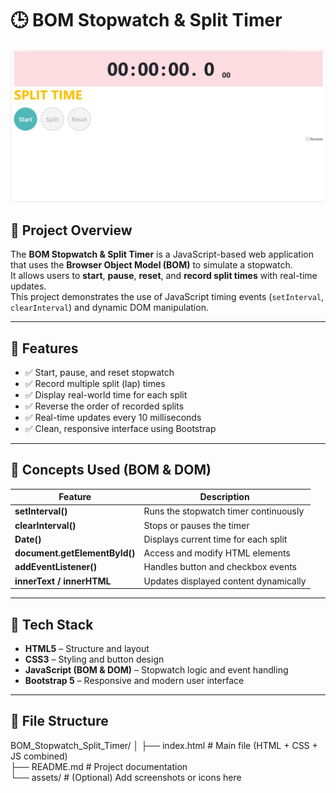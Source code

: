 # 🕒 BOM Stopwatch & Split Timer

![Stopwatch Output](https://github.com/Prajnapunya09/BOM-Stopwatch-and-Split-Timer/blob/main/stopwatch%20output%20img.jpg)

## 📘 Project Overview
The **BOM Stopwatch & Split Timer** is a JavaScript-based web application that uses the **Browser Object Model (BOM)** to simulate a stopwatch.  
It allows users to **start**, **pause**, **reset**, and **record split times** with real-time updates.  
This project demonstrates the use of JavaScript timing events (`setInterval`, `clearInterval`) and dynamic DOM manipulation.

---

## 🚀 Features
- ✅ Start, pause, and reset stopwatch  
- ✅ Record multiple split (lap) times  
- ✅ Display real-world time for each split  
- ✅ Reverse the order of recorded splits  
- ✅ Real-time updates every 10 milliseconds  
- ✅ Clean, responsive interface using Bootstrap  

---

## 🧠 Concepts Used (BOM & DOM)

| Feature | Description |
|----------|-------------|
| **setInterval()** | Runs the stopwatch timer continuously |
| **clearInterval()** | Stops or pauses the timer |
| **Date()** | Displays current time for each split |
| **document.getElementById()** | Access and modify HTML elements |
| **addEventListener()** | Handles button and checkbox events |
| **innerText / innerHTML** | Updates displayed content dynamically |

---

## 🧩 Tech Stack
- **HTML5** – Structure and layout  
- **CSS3** – Styling and button design  
- **JavaScript (BOM & DOM)** – Stopwatch logic and event handling  
- **Bootstrap 5** – Responsive and modern user interface  

---

## 📂 File Structure

BOM_Stopwatch_Split_Timer/
│
├── index.html       # Main file (HTML + CSS + JS combined)  
├── README.md        # Project documentation  
└── assets/          # (Optional) Add screenshots or icons here  
